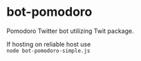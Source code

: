 # bot-pomodoro
Pomodoro Twitter bot utilizing Twit package.

If hosting on reliable host use  
```node bot-pomodoro-simple.js```
